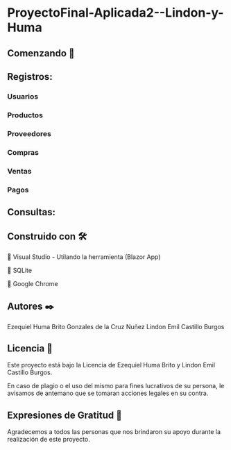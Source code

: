 # ProyectoFinal-Aplicada2--Lindon-y-Huma

## Comenzando 🚀

## Registros:

### Usuarios

### Productos

### Proveedores

### Compras

### Ventas

### Pagos

## Consultas:


## Construido con 🛠️
	Visual Studio - Utilando la herramienta (Blazor App)

	SQLite

	Google Chrome

## Autores ✒️
Ezequiel Huma Brito Gonzales de la Cruz Nuñez
Lindon Emil Castillo Burgos 


## Licencia 📄
Este proyecto está bajo la Licencia de Ezequiel Huma Brito y Lindon Emil Castillo Burgos.

En caso de plagio o el uso del mismo para fines lucrativos de su persona, le avisamos de antemano que se tomaran acciones
legales en su contra.  

## Expresiones de Gratitud 🎁
Agradecemos a todos las personas que nos brindaron su apoyo durante la realización de este proyecto.
